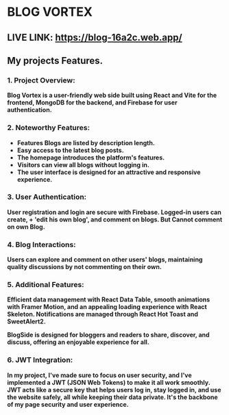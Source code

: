 # BLOG VORTEX
## LIVE LINK: https://blog-16a2c.web.app/

## My projects Features.
### 1. Project Overview:
__Blog Vortex is a user-friendly web side built using React and Vite for the frontend, MongoDB for the backend, and Firebase for user authentication.__

### 2. Noteworthy Features: 

+ __Features Blogs are listed by description length.__
+ __Easy access to the latest blog posts.__
+ __The homepage introduces the platform's features.__
+ __Visitors can view all blogs without logging in.__
+ __The user interface is designed for an attractive and responsive experience.__
### 3. User Authentication:
 __User registration and login are secure with Firebase. Logged-in users can create, + 'edit his own blog', and comment on blogs. But Cannot comment on own Blog.__

### 4. Blog Interactions:
__Users can explore and comment on other users' blogs, maintaining quality discussions by not commenting on their own.__

### 5. Additional Features:
__Efficient data management with React Data Table, smooth animations with Framer Motion, and an appealing loading experience with React Skeleton. Notifications are managed through React Hot Toast and SweetAlert2.__

__BlogSide is designed for bloggers and readers to share, discover, and discuss, offering an enjoyable experience for all.__

### 6. JWT Integration:
__In my project, I've made sure to focus on user security, and I've implemented a JWT (JSON Web Tokens) to make it all work smoothly. JWT acts like a secure key that helps users log in, stay logged in, and use the website safely, all while keeping their data private. It's the backbone of my page security and user experience.__
